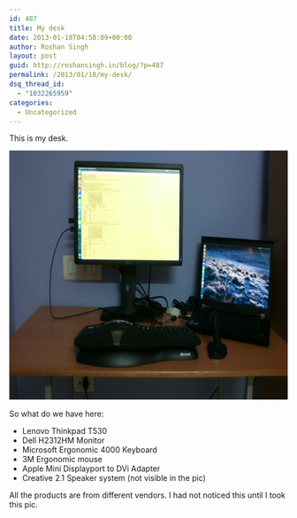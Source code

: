 ```yaml
---
id: 487
title: My desk
date: 2013-01-18T04:58:09+00:00
author: Roshan Singh
layout: post
guid: http://roshansingh.in/blog/?p=487
permalink: /2013/01/18/my-desk/
dsq_thread_id:
  - "1032265959"
categories:
  - Uncategorized
---
```

This is my desk.

<a href="http://roshansingh.in/blog/2013/01/18/my-desk/dsc_0475/" rel="attachment wp-att-488"><img class="alignnone  wp-image-488" alt="DSC_0475" src="/wp-content/uploads/2013/01/DSC_0475.jpg" width="600" height="450" /></a>

So what do we have here:

  * Lenovo Thinkpad T530
  * Dell H2312HM Monitor
  * Microsoft Ergonomic 4000 Keyboard
  * 3M Ergonomic mouse
  * Apple Mini Displayport to DVi Adapter
  * Creative 2.1 Speaker system (not visible in the pic)

All the products are from different vendors. I had not noticed this until I took this pic.
